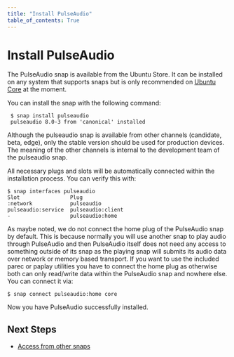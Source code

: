 ```yaml
---
title: "Install PulseAudio"
table_of_contents: True
---
```


# Install PulseAudio

The PulseAudio snap is available from the Ubuntu Store. It can be installed on
any system that supports snaps but is only recommended on
[Ubuntu Core](https://www.ubuntu.com/core) at the moment.

You can install the snap with the following command:

```
 $ snap install pulseaudio
 pulseaudio 8.0-3 from 'canonical' installed
```

Although the pulseaudio snap is available from other channels (candidate, beta,
edge), only the stable version should be used for production devices. The
meaning of the other channels is internal to the development team of the
pulseaudio snap.

All necessary plugs and slots will be automatically connected within the
installation process. You can verify this with:

```
$ snap interfaces pulseaudio
Slot                Plug
:network            pulseaudio
pulseaudio:service  pulseaudio:client
-                   pulseaudio:home

```

As maybe noted, we do not connect the home plug of the PulseAudio snap by default.
This is because normally you will use another snap to play audio through PulseAudio
and then PulseAudio itself does not need any access to something outside of its
snap as the playing snap will submits its audio data over network or memory based
transport. If you want to use the included parec or paplay utilities you have to
connect the home plug as otherwise both can only read/write data within the
PulseAudio snap and nowhere else. You can connect it via:

```
$ snap connect pulseaudio:home core
```

Now you have PulseAudio successfully installed.

## Next Steps

 * [Access from other snaps](access-from-other-snaps.md)
